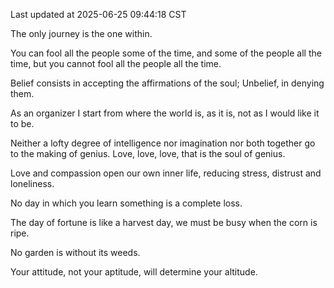 Last updated at 2025-06-25 09:44:18 CST

The only journey is the one within.

You can fool all the people some of the time, and some of the people all the time, but you cannot fool all the people all the time.

Belief consists in accepting the affirmations of the soul; Unbelief, in denying them.

As an organizer I start from where the world is, as it is, not as I would like it to be.

Neither a lofty degree of intelligence nor imagination nor both together go to the making of genius. Love, love, love, that is the soul of genius.

Love and compassion open our own inner life, reducing stress, distrust and loneliness.

No day in which you learn something is a complete loss.

The day of fortune is like a harvest day, we must be busy when the corn is ripe.

No garden is without its weeds.

Your attitude, not your aptitude, will determine your altitude.

